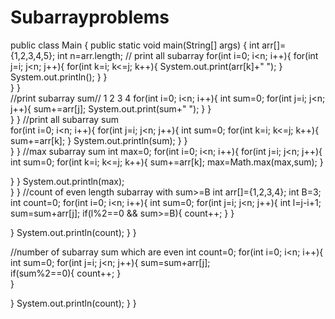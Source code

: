 # Subarrayproblems
public class Main {
  public static void main(String[] args) {
    int arr[]={1,2,3,4,5};
    int n=arr.length;
   // print all subarray
      for(int i=0; i<n; i++){
        for(int j=i; j<n; j++){
          for(int k=i; k<=j; k++){
            System.out.print(arr[k]+" ");
          }       
     System.out.println();
    }
}   
}
}                              
       //print subarray sum// 1 2 3 4
    for(int i=0; i<n; i++){
      int sum=0;
      for(int j=i; j<n; j++){
          sum+=arr[j];
          System.out.print(sum+" ");
    }
  }   
}
}
         //print all subarray sum  
  for(int i=0; i<n; i++){
      for(int j=i; j<n; j++){
        int sum=0;
        for(int k=i; k<=j; k++){
          sum+=arr[k];
    }
     System.out.println(sum);
    }
   }   
  }
}
//max subarray sum
int max=0;
  for(int i=0; i<n; i++){
      for(int j=i; j<n; j++){
        int sum=0;
        for(int k=i; k<=j; k++){
          sum+=arr[k];
          max=Math.max(max,sum);
    }
    
}
} 
System.out.println(max);  
}
}
 //count of even length subarray with sum>=B
 int arr[]={1,2,3,4};
 int B=3;
 int count=0;
 for(int i=0; i<n; i++){
  int sum=0;
  for(int j=i; j<n; j++){
    int l=j-i+1;
      sum=sum+arr[j];
    if(l%2==0 && sum>=B){
      count++;
    }
   }

 }
 System.out.println(count);
 }
 }

//number of subarray sum which are even
 int count=0;
 for(int i=0; i<n; i++){
  int sum=0;
  for(int j=i; j<n; j++){
      sum=sum+arr[j];  
      if(sum%2==0){
        count++;
      }     
     }

 }
 System.out.println(count);
 }
 }



